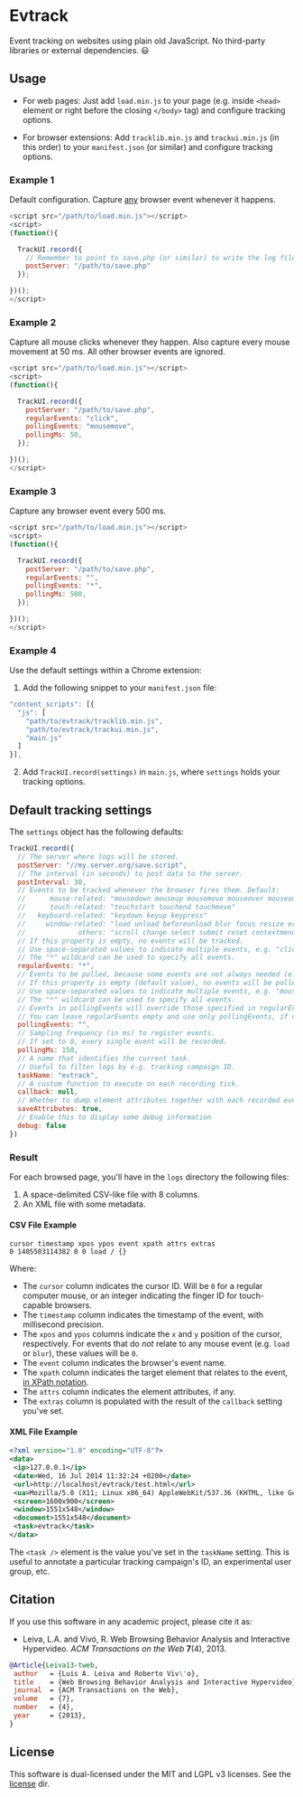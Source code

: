 # Evtrack

Event tracking on websites using plain old JavaScript.
No third-party libraries or external dependencies. :smiley:

## Usage

* For web pages:
  Just add `load.min.js` to your page (e.g. inside `<head>` element or right before the closing `</body>` tag) and configure tracking options.

* For browser extensions:
  Add `tracklib.min.js` and `trackui.min.js` (in this order) to your `manifest.json` (or similar) and configure tracking options.

### Example 1

Default configuration.
Capture [any](https://github.com/luileito/evtrack/blob/master/js/src/trackui.js#L6) browser event whenever it happens.

```javascript
<script src="/path/to/load.min.js"></script>
<script>
(function(){

  TrackUI.record({
    // Remember to point to save.php (or similar) to write the log files.
    postServer: "/path/to/save.php"
  });

})();
</script>
```

### Example 2

Capture all mouse clicks whenever they happen.
Also capture every mouse movement at 50 ms.
All other browser events are ignored.

```javascript
<script src="/path/to/load.min.js"></script>
<script>
(function(){

  TrackUI.record({
    postServer: "/path/to/save.php",
    regularEvents: "click",
    pollingEvents: "mousemove",
    pollingMs: 50,
  });

})();
</script>
```

### Example 3

Capture any browser event every 500 ms.

```javascript
<script src="/path/to/load.min.js"></script>
<script>
(function(){

  TrackUI.record({
    postServer: "/path/to/save.php",
    regularEvents: "",
    pollingEvents: "*",
    pollingMs: 500,
  });

})();
</script>
```

### Example 4

Use the default settings within a Chrome extension:

1. Add the following snippet to your `manifest.json` file:

```javascript
"content_scripts": [{
  "js": [
    "path/to/evtrack/tracklib.min.js",
    "path/to/evtrack/trackui.min.js",
    "main.js"
  ]
}],
```

2. Add `TrackUI.record(settings)` in `main.js`, where `settings` holds your tracking options.


## Default tracking settings

The `settings` object has the following defaults:

```javascript
TrackUI.record({
  // The server where logs will be stored.
  postServer: "//my.server.org/save.script",
  // The interval (in seconds) to post data to the server.
  postInterval: 30,
  // Events to be tracked whenever the browser fires them. Default:
  //      mouse-related: "mousedown mouseup mousemove mouseover mouseout mousewheel click dblclick"
  //      touch-related: "touchstart touchend touchmove"
  //   keyboard-related: "keydown keyup keypress"
  //     window-related: "load unload beforeunload blur focus resize error online offline"
  //             others: "scroll change select submit reset contextmenu cut copy paste"
  // If this property is empty, no events will be tracked.
  // Use space-separated values to indicate multiple events, e.g. "click mousemove touchmove".
  // The "*" wildcard can be used to specify all events.
  regularEvents: "*",
  // Events to be polled, because some events are not always needed (e.g. mousemove).
  // If this property is empty (default value), no events will be polled.
  // Use space-separated values to indicate multiple events, e.g. "mousemove touchmove".
  // The "*" wildcard can be used to specify all events.
  // Events in pollingEvents will override those specified in regularEvents.
  // You can leave regularEvents empty and use only pollingEvents, if need be.
  pollingEvents: "",
  // Sampling frequency (in ms) to register events.
  // If set to 0, every single event will be recorded.
  pollingMs: 150,
  // A name that identifies the current task.
  // Useful to filter logs by e.g. tracking campaign ID.
  taskName: "evtrack",
  // A custom function to execute on each recording tick.
  callback: null,
  // Whether to dump element attributes together with each recorded event.
  saveAttributes: true,
  // Enable this to display some debug information
  debug: false
})
```

### Result

For each browsed page, you'll have in the `logs` directory the following files:

1. A space-delimited CSV-like file with 8 columns.
2. An XML file with some metadata.

#### CSV File Example

```csv
cursor timestamp xpos ypos event xpath attrs extras
0 1405503114382 0 0 load / {}
```
Where:
* The `cursor` column indicates the cursor ID.
  Will be `0` for a regular computer mouse, or an integer indicating the finger ID for touch-capable browsers.
* The `timestamp` column indicates the timestamp of the event, with millisecond precision.
* The `xpos` and `ypos` columns indicate the `x` and `y` position of the cursor, respectively.
  For events that do *not* relate to any mouse event (e.g. `load` or `blur`), these values will be `0`.
* The `event` column indicates the browser's event name.
* The `xpath` column indicates the target element that relates to the event, [in XPath notation](https://en.wikipedia.org/wiki/XPath).
* The `attrs` column indicates the element attributes, if any.
* The `extras` column is populated with the result of the `callback` setting you've set.

#### XML File Example

```xml
<?xml version="1.0" encoding="UTF-8"?>
<data>
 <ip>127.0.0.1</ip>
 <date>Wed, 16 Jul 2014 11:32:24 +0200</date>
 <url>http://localhost/evtrack/test.html</url>
 <ua>Mozilla/5.0 (X11; Linux x86_64) AppleWebKit/537.36 (KHTML, like Gecko) Chrome/35.0.1916.153 Safari/537.36</ua>
 <screen>1600x900</screen>
 <window>1551x548</window>
 <document>1551x548</document>
 <task>evtrack</task>
</data>
```

The `<task />` element is the value you've set in the `taskName` setting.
This is useful to annotate a particular tracking campaign's ID, an experimental user group, etc.

## Citation

If you use this software in any academic project, please cite it as:

* Leiva, L.A. and Vivó, R. Web Browsing Behavior Analysis and Interactive Hypervideo. _ACM Transactions on the Web_ **7**(4), 2013.
```bibtex
@Article{Leiva13-tweb,
 author   = {Luis A. Leiva and Roberto Viv\'o},
 title    = {Web Browsing Behavior Analysis and Interactive Hypervideo},
 journal  = {ACM Transactions on the Web},
 volume   = {7},
 number   = {4},
 year     = {2013},
}
```

## License

This software is dual-licensed under the MIT and LGPL v3 licenses.
See the [license](https://github.com/luileito/evtrack/blob/master/license) dir.
